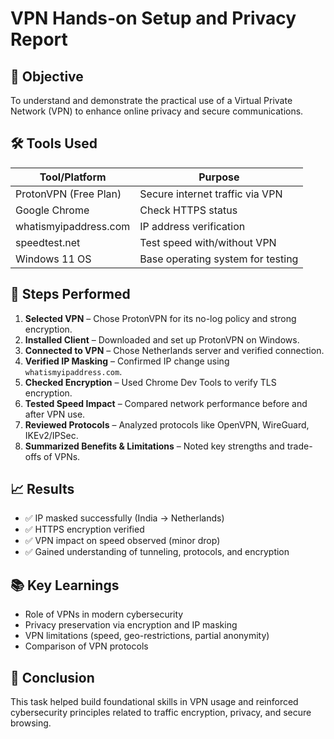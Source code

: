 # VPN Hands-on Setup and Privacy Report
## 📌 Objective

To understand and demonstrate the practical use of a Virtual Private Network (VPN) to enhance online privacy and secure communications.

## 🛠️ Tools Used

| Tool/Platform          | Purpose                                |
|------------------------|----------------------------------------|
| ProtonVPN (Free Plan)  | Secure internet traffic via VPN        |
| Google Chrome          | Check HTTPS status                     |
| whatismyipaddress.com  | IP address verification                |
| speedtest.net          | Test speed with/without VPN            |
| Windows 11 OS          | Base operating system for testing      |

## 🧪 Steps Performed

1. **Selected VPN** – Chose ProtonVPN for its no-log policy and strong encryption.
2. **Installed Client** – Downloaded and set up ProtonVPN on Windows.
3. **Connected to VPN** – Chose Netherlands server and verified connection.
4. **Verified IP Masking** – Confirmed IP change using `whatismyipaddress.com`.
5. **Checked Encryption** – Used Chrome Dev Tools to verify TLS encryption.
6. **Tested Speed Impact** – Compared network performance before and after VPN use.
7. **Reviewed Protocols** – Analyzed protocols like OpenVPN, WireGuard, IKEv2/IPSec.
8. **Summarized Benefits & Limitations** – Noted key strengths and trade-offs of VPNs.

## 📈 Results

- ✅ IP masked successfully (India → Netherlands)
- ✅ HTTPS encryption verified
- ✅ VPN impact on speed observed (minor drop)
- ✅ Gained understanding of tunneling, protocols, and encryption

## 📚 Key Learnings

- Role of VPNs in modern cybersecurity
- Privacy preservation via encryption and IP masking
- VPN limitations (speed, geo-restrictions, partial anonymity)
- Comparison of VPN protocols

## 🏁 Conclusion

This task helped build foundational skills in VPN usage and reinforced cybersecurity principles related to traffic encryption, privacy, and secure browsing.  
